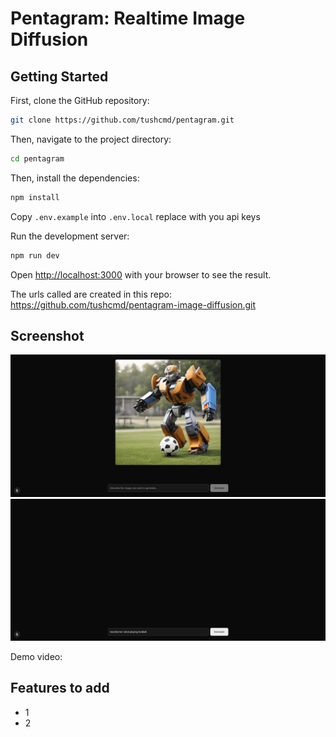 # Pentagram: Realtime Image Diffusion

## Getting Started

First, clone the GitHub repository:

```bash
git clone https://github.com/tushcmd/pentagram.git
```

Then, navigate to the project directory:

```bash
cd pentagram
```

Then, install the dependencies:

```bash
npm install
```

Copy `.env.example` into `.env.local` replace with you api keys

Run the development server:

```bash
npm run dev
```

Open [http://localhost:3000](http://localhost:3000) with your browser to see the result.

The urls called are created in this repo:
<https://github.com/tushcmd/pentagram-image-diffusion.git>

## Screenshot

![Image 1](public/localhost02.png)
![Image 2](public/localhost01.png)

Demo video:

## Features to add

- 1
- 2
